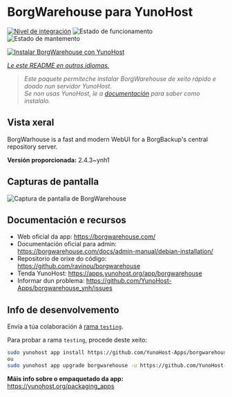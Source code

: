 <!--
NOTA: Este README foi creado automáticamente por <https://github.com/YunoHost/apps/tree/master/tools/readme_generator>
NON debe editarse manualmente.
-->

# BorgWarehouse para YunoHost

[![Nivel de integración](https://apps.yunohost.org/badge/integration/borgwarehouse)](https://ci-apps.yunohost.org/ci/apps/borgwarehouse/)
![Estado de funcionamento](https://apps.yunohost.org/badge/state/borgwarehouse)
![Estado de mantemento](https://apps.yunohost.org/badge/maintained/borgwarehouse)

[![Instalar BorgWarehouse con YunoHost](https://install-app.yunohost.org/install-with-yunohost.svg)](https://install-app.yunohost.org/?app=borgwarehouse)

*[Le este README en outros idiomas.](./ALL_README.md)*

> *Este paquete permíteche instalar BorgWarehouse de xeito rápido e doado nun servidor YunoHost.*  
> *Se non usas YunoHost, le a [documentación](https://yunohost.org/install) para saber como instalalo.*

## Vista xeral

BorgWarhouse is a fast and modern WebUI for a BorgBackup's central repository server. 


**Versión proporcionada:** 2.4.3~ynh1

## Capturas de pantalla

![Captura de pantalla de BorgWarehouse](./doc/screenshots/screenshot.png)

## Documentación e recursos

- Web oficial da app: <https://borgwarehouse.com/>
- Documentación oficial para admin: <https://borgwarehouse.com/docs/admin-manual/debian-installation/>
- Repositorio de orixe do código: <https://github.com/ravinou/borgwarehouse>
- Tenda YunoHost: <https://apps.yunohost.org/app/borgwarehouse>
- Informar dun problema: <https://github.com/YunoHost-Apps/borgwarehouse_ynh/issues>

## Info de desenvolvemento

Envía a túa colaboración á [rama `testing`](https://github.com/YunoHost-Apps/borgwarehouse_ynh/tree/testing).

Para probar a rama `testing`, procede deste xeito:

```bash
sudo yunohost app install https://github.com/YunoHost-Apps/borgwarehouse_ynh/tree/testing --debug
ou
sudo yunohost app upgrade borgwarehouse -u https://github.com/YunoHost-Apps/borgwarehouse_ynh/tree/testing --debug
```

**Máis info sobre o empaquetado da app:** <https://yunohost.org/packaging_apps>
